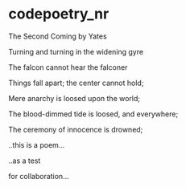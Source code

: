 # codepoetry_nr

The Second Coming by Yates

Turning and turning in the widening gyre

The falcon cannot hear the falconer

Things fall apart; the center cannot hold;

Mere anarchy is loosed upon the world;

The blood-dimmed tide is loosed, and everywhere;

The ceremony of innocence is drowned;

..this is a poem...

..as a test

for collaboration...
